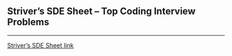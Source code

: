 ## Striver’s SDE Sheet – Top Coding Interview Problems

---

[Striver’s SDE Sheet link](https://takeuforward.org/interviews/strivers-sde-sheet-top-coding-interview-problems/)
